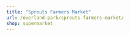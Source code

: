 ```yaml
---
title: "Sprouts Farmers Market"
url: /overland-park/sprouts-farmers-market/
shop: supermarket
---
```

